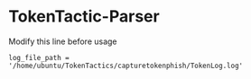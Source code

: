# TokenTactic-Parser
Modify this line before usage
```
log_file_path = '/home/ubuntu/TokenTactics/capturetokenphish/TokenLog.log'
```
